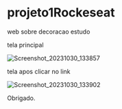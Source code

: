 # projeto1Rockeseat
web sobre decoracao estudo

tela principal


![Screenshot_20231030_133857](https://github.com/CristianoFranca1976/projeto1Rockeseat/assets/135919856/fc8111be-6f11-47f0-b6de-d954c463b771)


tela apos clicar no link


![Screenshot_20231030_133902](https://github.com/CristianoFranca1976/projeto1Rockeseat/assets/135919856/66ac5efc-0a99-42fa-bed4-53a912ff2245)

Obrigado.
